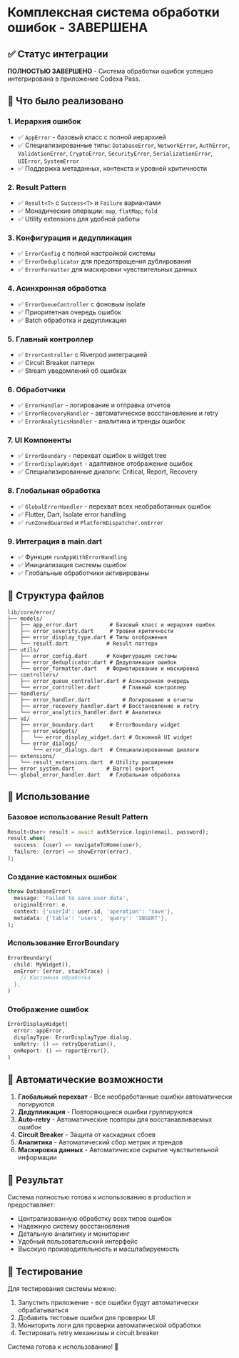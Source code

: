 # Комплексная система обработки ошибок - ЗАВЕРШЕНА

## ✅ Статус интеграции
**ПОЛНОСТЬЮ ЗАВЕРШЕНО** - Система обработки ошибок успешно интегрирована в приложение Codexa Pass.

## 🎯 Что было реализовано

### 1. Иерархия ошибок
- ✅ `AppError` - базовый класс с полной иерархией
- ✅ Специализированные типы: `DatabaseError`, `NetworkError`, `AuthError`, `ValidationError`, `CryptoError`, `SecurityError`, `SerializationError`, `UIError`, `SystemError`
- ✅ Поддержка метаданных, контекста и уровней критичности

### 2. Result Pattern
- ✅ `Result<T>` с `Success<T>` и `Failure` вариантами
- ✅ Монадические операции: `map`, `flatMap`, `fold`
- ✅ Utility extensions для удобной работы

### 3. Конфигурация и дедупликация
- ✅ `ErrorConfig` с полной настройкой системы
- ✅ `ErrorDeduplicator` для предотвращения дублирования
- ✅ `ErrorFormatter` для маскировки чувствительных данных

### 4. Асинхронная обработка
- ✅ `ErrorQueueController` с фоновым isolate
- ✅ Приоритетная очередь ошибок
- ✅ Batch обработка и дедупликация

### 5. Главный контроллер
- ✅ `ErrorController` с Riverpod интеграцией
- ✅ Circuit Breaker паттерн
- ✅ Stream уведомлений об ошибках

### 6. Обработчики
- ✅ `ErrorHandler` - логирование и отправка отчетов
- ✅ `ErrorRecoveryHandler` - автоматическое восстановление и retry
- ✅ `ErrorAnalyticsHandler` - аналитика и тренды ошибок

### 7. UI Компоненты
- ✅ `ErrorBoundary` - перехват ошибок в widget tree
- ✅ `ErrorDisplayWidget` - адаптивное отображение ошибок
- ✅ Специализированные диалоги: Critical, Report, Recovery

### 8. Глобальная обработка
- ✅ `GlobalErrorHandler` - перехват всех необработанных ошибок
- ✅ Flutter, Dart, Isolate error handling
- ✅ `runZonedGuarded` и `PlatformDispatcher.onError`

### 9. Интеграция в main.dart
- ✅ Функция `runAppWithErrorHandling`
- ✅ Инициализация системы ошибок
- ✅ Глобальные обработчики активированы

## 📁 Структура файлов

```
lib/core/error/
├── models/
│   ├── app_error.dart          # Базовый класс и иерархия ошибок
│   ├── error_severity.dart     # Уровни критичности
│   ├── error_display_type.dart # Типы отображения
│   └── result.dart            # Result паттерн
├── utils/
│   ├── error_config.dart      # Конфигурация системы
│   ├── error_deduplicator.dart # Дедупликация ошибок
│   └── error_formatter.dart   # Форматирование и маскировка
├── controllers/
│   ├── error_queue_controller.dart # Асинхронная очередь
│   └── error_controller.dart       # Главный контроллер
├── handlers/
│   ├── error_handler.dart          # Логирование и отчеты
│   ├── error_recovery_handler.dart # Восстановление и retry
│   └── error_analytics_handler.dart # Аналитика
├── ui/
│   ├── error_boundary.dart     # ErrorBoundary widget
│   ├── error_widgets/
│   │   └── error_display_widget.dart # Основной UI widget
│   └── error_dialogs/
│       └── error_dialogs.dart  # Специализированные диалоги
├── extensions/
│   └── result_extensions.dart  # Utility расширения
├── error_system.dart          # Barrel export
└── global_error_handler.dart   # Глобальная обработка
```

## 🔧 Использование

### Базовое использование Result Pattern
```dart
Result<User> result = await authService.login(email, password);
result.when(
  success: (user) => navigateToHome(user),
  failure: (error) => showError(error),
);
```

### Создание кастомных ошибок
```dart
throw DatabaseError(
  message: 'Failed to save user data',
  originalError: e,
  context: {'userId': user.id, 'operation': 'save'},
  metadata: {'table': 'users', 'query': 'INSERT'},
);
```

### Использование ErrorBoundary
```dart
ErrorBoundary(
  child: MyWidget(),
  onError: (error, stackTrace) {
    // Кастомная обработка
  },
)
```

### Отображение ошибок
```dart
ErrorDisplayWidget(
  error: appError,
  displayType: ErrorDisplayType.dialog,
  onRetry: () => retryOperation(),
  onReport: () => reportError(),
)
```

## 🚀 Автоматические возможности

1. **Глобальный перехват** - Все необработанные ошибки автоматически логируются
2. **Дедупликация** - Повторяющиеся ошибки группируются
3. **Auto-retry** - Автоматические повторы для восстанавливаемых ошибок
4. **Circuit Breaker** - Защита от каскадных сбоев
5. **Аналитика** - Автоматический сбор метрик и трендов
6. **Маскировка данных** - Автоматическое скрытие чувствительной информации

## 🎉 Результат

Система полностью готова к использованию в production и предоставляет:
- Централизованную обработку всех типов ошибок
- Надежную систему восстановления
- Детальную аналитику и мониторинг
- Удобный пользовательский интерфейс
- Высокую производительность и масштабируемость

## 🧪 Тестирование

Для тестирования системы можно:
1. Запустить приложение - все ошибки будут автоматически обрабатываться
2. Добавить тестовые ошибки для проверки UI
3. Мониторить логи для проверки автоматической обработки
4. Тестировать retry механизмы и circuit breaker

Система готова к использованию! 🎯
